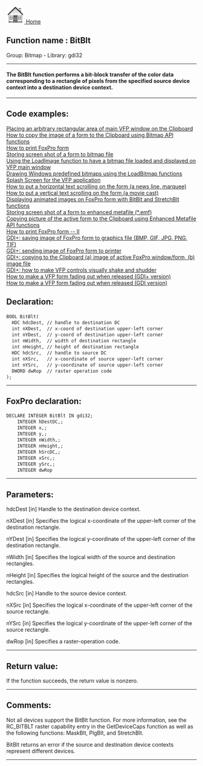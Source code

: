[<img src="../../images/home.png"> Home ](https://github.com/VFPX/Win32API)  

## Function name : BitBlt
Group: Bitmap - Library: gdi32    
***  


#### The BitBlt function performs a bit-block transfer of the color data corresponding to a rectangle of pixels from the specified source device context into a destination device context.
***  


## Code examples:
[Placing an arbitrary rectangular area of main VFP window on the Clipboard](../../samples/sample_081.md)  
[How to copy the image of a form to the Clipboard using Bitmap API functions](../../samples/sample_091.md)  
[How to print FoxPro form](../../samples/sample_158.md)  
[Storing screen shot of a form to bitmap file](../../samples/sample_187.md)  
[Using the LoadImage function to have a bitmap file loaded and displayed on VFP main window](../../samples/sample_210.md)  
[Drawing Windows predefined bitmaps using the LoadBitmap functions](../../samples/sample_253.md)  
[Splash Screen for the VFP application](../../samples/sample_294.md)  
[How to put a horizontal text scrolling on the form (a news line, marquee)](../../samples/sample_352.md)  
[How to put a vertical text scrolling on the form (a movie cast)](../../samples/sample_354.md)  
[Displaying animated images on FoxPro form with BitBlt and StretchBlt functions](../../samples/sample_355.md)  
[Storing screen shot of a form to enhanced metafile (*.emf)](../../samples/sample_402.md)  
[Copying picture of the active form to the Clipboard using Enhanced Metafile API functions](../../samples/sample_404.md)  
[How to print FoxPro form -- II](../../samples/sample_406.md)  
[GDI+: saving image of FoxPro form to graphics file (BMP, GIF, JPG, PNG, TIF)](../../samples/sample_454.md)  
[GDI+: sending image of FoxPro form to printer](../../samples/sample_455.md)  
[GDI+: copying to the Clipboard (a) image of active FoxPro window/form, (b) image file](../../samples/sample_457.md)  
[GDI+: how to make VFP controls visually shake and shudder](../../samples/sample_526.md)  
[How to make a VFP form fading out when released (GDI+ version)](../../samples/sample_527.md)  
[How to make a VFP form fading out when released (GDI version)](../../samples/sample_528.md)  

## Declaration:
```foxpro  
BOOL BitBlt(
  HDC hdcDest, // handle to destination DC
  int nXDest,  // x-coord of destination upper-left corner
  int nYDest,  // y-coord of destination upper-left corner
  int nWidth,  // width of destination rectangle
  int nHeight, // height of destination rectangle
  HDC hdcSrc,  // handle to source DC
  int nXSrc,   // x-coordinate of source upper-left corner
  int nYSrc,   // y-coordinate of source upper-left corner
  DWORD dwRop  // raster operation code
);  
```  
***  


## FoxPro declaration:
```foxpro  
DECLARE INTEGER BitBlt IN gdi32;
	INTEGER hDestDC,;
	INTEGER x,;
	INTEGER y,;
	INTEGER nWidth,;
	INTEGER nHeight,;
	INTEGER hSrcDC,;
	INTEGER xSrc,;
	INTEGER ySrc,;
	INTEGER dwRop  
```  
***  


## Parameters:
hdcDest 
[in] Handle to the destination device context. 

nXDest 
[in] Specifies the logical x-coordinate of the upper-left corner of the destination rectangle. 

nYDest 
[in] Specifies the logical y-coordinate of the upper-left corner of the destination rectangle. 

nWidth 
[in] Specifies the logical width of the source and destination rectangles. 

nHeight 
[in] Specifies the logical height of the source and the destination rectangles. 

hdcSrc 
[in] Handle to the source device context. 

nXSrc 
[in] Specifies the logical x-coordinate of the upper-left corner of the source rectangle. 

nYSrc 
[in] Specifies the logical y-coordinate of the upper-left corner of the source rectangle. 

dwRop 
[in] Specifies a raster-operation code.  
***  


## Return value:
If the function succeeds, the return value is nonzero.  
***  


## Comments:
Not all devices support the BitBlt function. For more information, see the RC_BITBLT raster capability entry in the GetDeviceCaps function as well as the following functions: MaskBlt, PlgBlt, and StretchBlt.   
  
BitBlt returns an error if the source and destination device contexts represent different devices.  
  
***  

